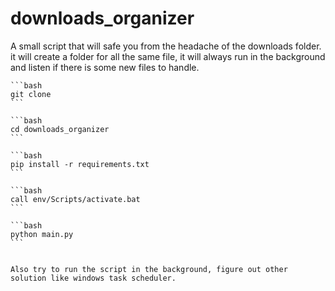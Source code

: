 # downloads_organizer
A small script that will safe you from the headache of the downloads folder. it will create a folder for all the same file, it will always run in the background and listen if there is some new files to handle.



<!-- how to install the script  -->

    
    
    ```bash
    git clone
    ```
    
    ```bash
    cd downloads_organizer
    ```
    
    ```bash
    pip install -r requirements.txt
    ```
    
    ```bash
    call env/Scripts/activate.bat
    ```
    
    ```bash
    python main.py
    ```


    Also try to run the script in the background, figure out other solution like windows task scheduler.
    
    